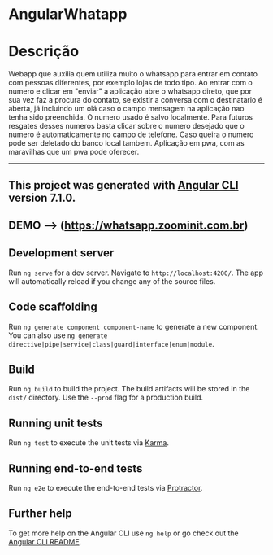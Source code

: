 # AngularWhatapp

# Descrição
Webapp que auxilia quem utiliza muito o whatsapp para entrar em contato com pessoas diferentes, por exemplo lojas de todo tipo.
Ao entrar com o numero e clicar em "enviar" a aplicação abre o whatsapp direto, que por sua vez faz a procura do contato, se existir a conversa com o destinatario é aberta, já incluindo um olá caso o campo mensagem na aplicação nao tenha sido preenchida.
O numero usado é salvo localmente. Para futuros resgates desses numeros basta clicar sobre o numero desejado que o numero é automaticamente no campo de telefone.
Caso queira o numero pode ser deletado do banco local tambem.
Aplicação em pwa, com as maravilhas que um pwa pode oferecer.

---

This project was generated with [Angular CLI](https://github.com/angular/angular-cli) version 7.1.0.
---
DEMO --> (https://whatsapp.zoominit.com.br)
---
## Development server

Run `ng serve` for a dev server. Navigate to `http://localhost:4200/`. The app will automatically reload if you change any of the source files.

## Code scaffolding

Run `ng generate component component-name` to generate a new component. You can also use `ng generate directive|pipe|service|class|guard|interface|enum|module`.

## Build

Run `ng build` to build the project. The build artifacts will be stored in the `dist/` directory. Use the `--prod` flag for a production build.

## Running unit tests

Run `ng test` to execute the unit tests via [Karma](https://karma-runner.github.io).

## Running end-to-end tests

Run `ng e2e` to execute the end-to-end tests via [Protractor](http://www.protractortest.org/).

## Further help

To get more help on the Angular CLI use `ng help` or go check out the [Angular CLI README](https://github.com/angular/angular-cli/blob/master/README.md).
